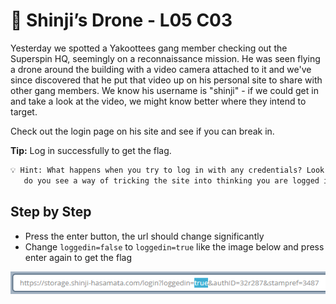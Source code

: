 # 🐼 Shinji’s Drone - L05 C03

Yesterday we spotted a Yakoottees gang member checking out the Superspin HQ, seemingly on a reconnaissance mission. He was seen flying a drone around the building with a video camera attached to it and we've since discovered that he put that video up on his personal site to share with other gang members. We know his username is "shinji" - if we could get in and take a look at the video, we might know better where they intend to target.

Check out the login page on his site and see if you can break in.

**Tip:** Log in successfully to get the flag.

```txt
💡 Hint: What happens when you try to log in with any credentials? Look at the URL;
   do you see a way of tricking the site into thinking you are logged in?
```

## Step by Step

- Press the enter button, the url should change significantly
- Change `loggedin=false` to `loggedin=true` like the image below and press enter again to get the flag

![image of url](/assets/shinjisdrone1.png)

